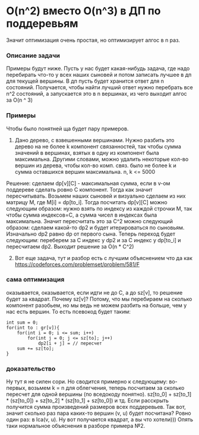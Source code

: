 # O(n^2) вместо O(n^3) в ДП по поддеревьям


Значит оптимизация очень простая, но оптимизирует алгос в n раз. 

### Описание задачи
Примеры будут ниже.
Пусть у нас будет какая-нибудь задача, где надо перебирать что-то у всех наших сыновей и потом записать лучшее в дп для текущей вершины. В дп пусть будет хранится ответ для n состояний. Получается, чтобы найти лучший ответ нужно перебрать все n^2 состояний, а запускается это в n вершинах, из чего выходит алгос за O(n ^ 3)


### Примеры
Чтобы было понятней ща будет пару примеров.

1) Дано дерево, с взвешенными вершинами. Нужно разбить это дерево на не более k компонент связанностей, так чтобы сумма значений в вершинах, взятых в одну из компонент была максимальна. Другими словами, можно удалить некоторые кол-во вершин из дерева, чтобы кол-во комп. связ. было не более k и сумма оставшихся вершин максимальна. n, k <= 5000

Решение: сделаем dp[v][C] - максимальная сумма, если в v-ом поддереве сделать ровно C компонент. Тогда как значит пересчитывать. Возьмем наших сыновей и визуально сделаем из них матрицу M, где M[i] = dp[to_i]. Тогда посчитать dp[v][C] можно следующим образом: нужно взять по индексу из каждой строчки M, так чтобы сумма индексов=C, а сумма чисел в индексах была максимальна. Значит пересчитать это за C^2 можно следующий образом: сделаем какой-то dp2 и будет итерироваться по сыновьям. Изначально dp2 равно dp от первого сына. Теперь переход будет следующим: переберем за C индекс у dp2 и за С индекс у dp[to_i] и пересчитаем dp2. Выходит решение за O(n * C^2)

2) Вот еще задача, тут и разбор есть с лучшим объяснением что да как 
https://codeforces.com/problemset/problem/581/F


### сама оптимизация 
оказывается, оказывается, если идти не до C, а до sz[v], то решение будет за квадрат. Почему sz[v]? Потому, что мы перебираем на сколько компонент разобьем, но мы ведь не можем разбить на больше, чем у нас есть вершин. То есть псевокод будет таким:
```
int sum = 0;
for(int to : gr[v]){
	for(int i = 0; i <= sum; i++)
		for(int j = 0; j <= sz[to]; j++)
			dp2[i + j] = // пересчет
	sum += sz[to];
}
```



### доказательство
Ну тут я не силен сори. Но сводится примерно к следующему: 
во-первых, возьмем k = n для облегчения,
теперь посчитаем за сколько пересчет для одной вершины (по вседокоду понятно). sz[to_0] + sz[to_1] * (sz[to_0]) + sz[to_2] * (sz[to_1] + sz[to_0]) и тд.
Если расскрыть получится сумма произведений размеров всех поддеревьев. Так вот, значит сколько раз пара каких-то вершин (v, u) будет посчитана? Ровно один раз: в lca(v, u). Ну вот получается квадрат, а вы что хотели)))
Опять таки нормальное объяснения в разборе примера №2.